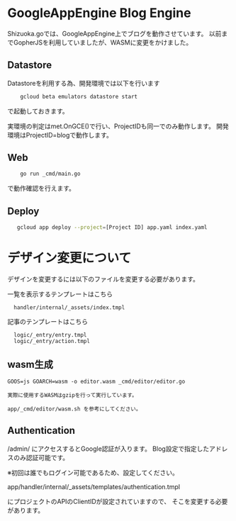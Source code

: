# GoogleAppEngine Blog Engine

Shizuoka.goでは、GoogleAppEngine上でブログを動作させています。
以前までGopherJSを利用していましたが、WASMに変更をかけました。

## Datastore

Datastoreを利用する為、開発環境では以下を行います

```bash
    gcloud beta emulators datastore start
```

で起動しておきます。

実環境の判定はmet.OnGCE()で行い、ProjectIDも同一でのみ動作します。
開発環境はProjectID=blogで動作します。

## Web

```bash
    go run _cmd/main.go
```

で動作確認を行えます。

## Deploy

```bash
   gcloud app deploy --project=[Project ID] app.yaml index.yaml
```

# デザイン変更について

デザインを変更するには以下のファイルを変更する必要があります。

  一覧を表示するテンプレートはこちら

      handler/internal/_assets/index.tmpl

  記事のテンプレートはこちら

      logic/_entry/entry.tmpl
      logic/_entry/action.tmpl

## wasm生成

    GOOS=js GOARCH=wasm -o editor.wasm _cmd/editor/editor.go 

    実際に使用するWASMはgzipを行って実行しています。

    app/_cmd/editor/wasm.sh を参考にしてください。

## Authentication

/admin/ にアクセスするとGoogle認証が入ります。
Blog設定で指定したアドレスのみ認証可能です。

※初回は誰でもログイン可能であるため、設定してください。

app/handler/internal/_assets/templates/authentication.tmpl

にプロジェクトのAPIのClientIDが設定されていますので、
そこを変更する必要があります。


